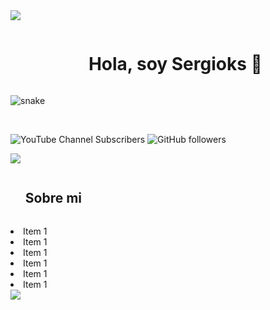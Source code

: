 <img src="https://user-images.githubusercontent.com/73097560/115834477-dbab4500-a447-11eb-908a-139a6edaec5c.gif"/>

<div id="user-content-toc">
  <ul align="center">
    <summary><h1 style="display: inline-block">Hola, soy Sergioks 👋</h1></summary>
  </ul>

  <img  src="https://i.imgur.com/TigLVbT.png" alt="snake" /></a>
</div>
<br/>

![YouTube Channel Subscribers](https://img.shields.io/youtube/channel/subscribers/UCM7N0X2303LPKv2gUUhE_jA?label=Suscribete!&link=https%3A%2F%2Fwww.youtube.com%2F%40sergioksyt?sub_confirmation=1)
![GitHub followers](https://img.shields.io/github/followers/sergioks?link=https%3A%2F%2Fgithub.com%2Fsergioks)


<img src="https://user-images.githubusercontent.com/73097560/115834477-dbab4500-a447-11eb-908a-139a6edaec5c.gif" />

<div id="user-content-toc">
  <ul align="left"> <summary><h2 style="display: inline-block">Sobre mi</h2></summary> </ul>
  <li>Item 1</li>
  <li>Item 1</li>
  <li>Item 1</li>
  <li>Item 1</li>
  <li>Item 1</li>
  <li>Item 1</li>
</div>

<img src="https://user-images.githubusercontent.com/73097560/115834477-dbab4500-a447-11eb-908a-139a6edaec5c.gif" />

<!--
**sergioks/sergioks** is a ✨ _special_ ✨ repository because its `README.md` (this file) appears on your GitHub profile.

Here are some ideas to get you started:

- 🔭 I’m currently working on ...
- 🌱 I’m currently learning ...
- 👯 I’m looking to collaborate on ...
- 🤔 I’m looking for help with ...
- 💬 Ask me about ...
- 📫 How to reach me: ...
- 😄 Pronouns: ...
- ⚡ Fun fact: ...
-->
